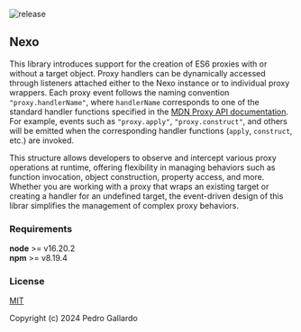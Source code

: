 ![release](https://img.shields.io/github/actions/workflow/status/drusco/nexo/ci.yml?branch=main&event=push)

## Nexo

This library introduces support for the creation of ES6 proxies with or without a target object. Proxy handlers can be dynamically accessed through listeners attached either to the Nexo instance or to individual proxy wrappers. Each proxy event follows the naming convention `"proxy.handlerName"`, where `handlerName` corresponds to one of the standard handler functions specified in the [MDN Proxy API documentation](https://developer.mozilla.org/en-US/docs/Web/JavaScript/Reference/Global_Objects/Proxy/Proxy). For example, events such as `"proxy.apply"`, `"proxy.construct"`, and others will be emitted when the corresponding handler functions (`apply`, `construct`, etc.) are invoked.

This structure allows developers to observe and intercept various proxy operations at runtime, offering flexibility in managing behaviors such as function invocation, object construction, property access, and more. Whether you are working with a proxy that wraps an existing target or creating a handler for an undefined target, the event-driven design of this librar simplifies the management of complex proxy behaviors.

### Requirements

**node** >= v16.20.2  
**npm** >= v8.19.4

### License

[MIT](https://opensource.org/licenses/MIT)

Copyright (c) 2024 Pedro Gallardo
